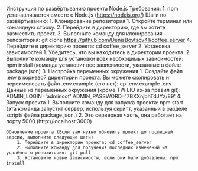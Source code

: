 Инструкция по развёртыванию проекта Node.js
    Требования:
        1. npm устанавливается вместе с Node.js (https://nodejs.org/)
    Шаги по развёртыванию:
        1. Клонирование репозитория
            1. Откройте терминал или командную строку.
            2. Перейдите в директорию, где вы хотите разместить проект.
            3. Выполните команду для клонирования репозитория: git clone https://github.com/DenisBoytsov41/coffee_server
            4. Перейдите в директорию проекта: cd coffee_server
        2. Установка зависимостей
            1. Убедитесь, что вы находитесь в директории проекта.
            2. Выполните команду для установки всех необходимых зависимостей: npm install (команда установит все зависимости, указанные в файле package.json)
        3. Настройка переменных окружения
            1. Создайте файл .env в корневой директории проекта. Вы можете скопировать и переименовать файл .env.example (его нет): cp .env.example .env
            Данные из переменных окружения (кроме TWILIO из-за правил git):
                ADMIN_LOGIN='admincof'
                ADMIN_PASSWORD='7BXXnjbhTdJYz/89'
        4. Запуск проекта
            1. Выполните команду для запуска проекта: npm start (эта команда запустит сервер, используя скрипт, указанный в разделе 
            scripts файла package.json.)
            2. Это серверная часть, она работает на порту 5000 (http://localhost:3000)

    Обновление проекта (Если вам нужно обновить проект до последней версии, выполните следующие шаги)
        1. Перейдите в директорию проекта: cd coffee_server
        2. Выполните команду для получения последних изменений из удалённого репозитория: git pull
        3. Установите новые зависимости, если они были добавлены: npm install
